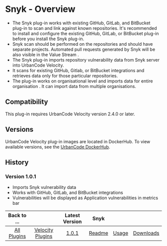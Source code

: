 
# Snyk - Overview

- The Snyk plug-in works with existing GitHub, GitLab, and BitBucket plug-in to scan and link against known repositories. It's recommended to install and configure the existing GitHub, GitLab, or BitBucket plug-in before you install the Snyk plug-in.
- Snyk scan should be performed on the repositories and should have separate projects. Automated pull requests generated by Snyk will be also visible in the Value Stream .
- The Snyk plug-in imports repository vulnerability data from Snyk server into UrbanCode Velocity. 
- It scans for existing GitHub, Gitlab, or BitBucket integrations and retrieves data only for those particular repositories. 
- The plug-in works on organisational level and imports data for entire organisation . It can import data from multiple organisations.


## Compatibility

This plug-in requires UrbanCode Velocity version 2.4.0 or later.

## Versions

UrbanCode Velocity plug-in images are located in DockerHub. To view available versions, see the [UrbanCode
DockerHub](https://hub.docker.com/r/urbancode/ucv-ext-snyk/tags).

## History

### Version 1.0.1

- Imports Snyk vulnerability data
- Works with GitHub, GitLab, and BitBucket integrations
- Vulnerabilities will be displayed as Application vulnerabilities in metrics bar

|Back to ...||Latest Version|Snyk |||
| :---: | :---: | :---: | :---: | :---: | :---: |
|[All Plugins](../../index.md)|[Velocity Plugins](../README.md)|[1.0.1](https://raw.githubusercontent.com/UrbanCode/IBM-UCV-PLUGINS/main/files/ucv-ext-snyk/ucv-ext-snyk:1.0.1.tar.7z.001)|[Readme](README.md)|[Usage](usage.md)|[Downloads](downloads.md)|
